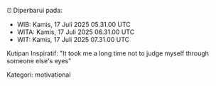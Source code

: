 ⏰ Diperbarui pada:
- WIB: Kamis, 17 Juli 2025 05.31.00 UTC
- WITA: Kamis, 17 Juli 2025 06.31.00 UTC
- WIT: Kamis, 17 Juli 2025 07.31.00 UTC

Kutipan Inspiratif:
"It took me a long time not to judge myself through someone else's eyes"


Kategori: motivational


